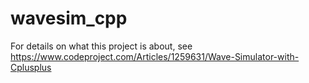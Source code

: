 # wavesim_cpp
For details on what this project is about, see https://www.codeproject.com/Articles/1259631/Wave-Simulator-with-Cplusplus
